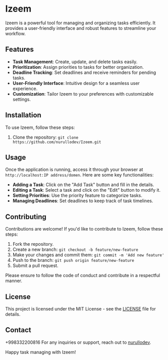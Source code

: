 # Izeem

Izeem is a powerful tool for managing and organizing tasks efficiently. It provides a user-friendly interface and robust features to streamline your workflow.

## Features

- **Task Management**: Create, update, and delete tasks easily.
- **Prioritization**: Assign priorities to tasks for better organization.
- **Deadline Tracking**: Set deadlines and receive reminders for pending tasks.
- **User-Friendly Interface**: Intuitive design for a seamless user experience.
- **Customization**: Tailor Izeem to your preferences with customizable settings.

## Installation

To use Izeem, follow these steps:

1. Clone the repository: `git clone https://github.com/nurullodev/Izeem.git`

## Usage

Once the application is running, access it through your browser at `http://localhost:IP address/domen`. Here are some key functionalities:

- **Adding a Task**: Click on the "Add Task" button and fill in the details.
- **Editing a Task**: Select a task and click on the "Edit" button to modify it.
- **Setting Priorities**: Use the priority feature to categorize tasks.
- **Managing Deadlines**: Set deadlines to keep track of task timelines.

## Contributing

Contributions are welcome! If you'd like to contribute to Izeem, follow these steps:

1. Fork the repository.
2. Create a new branch: `git checkout -b feature/new-feature`
3. Make your changes and commit them: `git commit -m 'Add new feature'`
4. Push to the branch: `git push origin feature/new-feature`
5. Submit a pull request.

Please ensure to follow the code of conduct and contribute in a respectful manner.

## License

This project is licensed under the MIT License - see the [LICENSE](LICENSE) file for details.

## Contact
+998332200816
For any inquiries or support, reach out to [nurullodev](https://github.com/nurullodev).

Happy task managing with Izeem!
